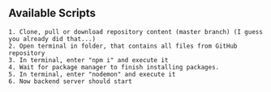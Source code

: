 ## Available Scripts

    1. Clone, pull or download repository content (master branch) (I guess you already did that...)
    2. Open terminal in folder, that contains all files from GitHub repository
    3. In terminal, enter "npm i" and execute it
    4. Wait for package manager to finish installing packages.
    5. In terminal, enter "nodemon" and execute it
    6. Now backend server should start